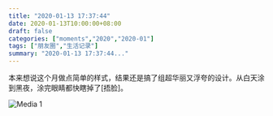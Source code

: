 ```yaml
---
title: "2020-01-13 17:37:44"
date: 2020-01-13T10:00:00+08:00
draft: false
categories: ["moments","2020","2020-01"]
tags: ["朋友圈","生活记录"]
summary: "2020-01-13 17:37:44..."
---
```


本来想说这个月做点简单的样式，结果还是搞了组超华丽又浮夸的设计。从白天涂到黑夜，涂完眼睛都快瞎掉了[捂脸]。

![Media 1](/Moments/photos/2020-01-13/202001131737440.jpg)


